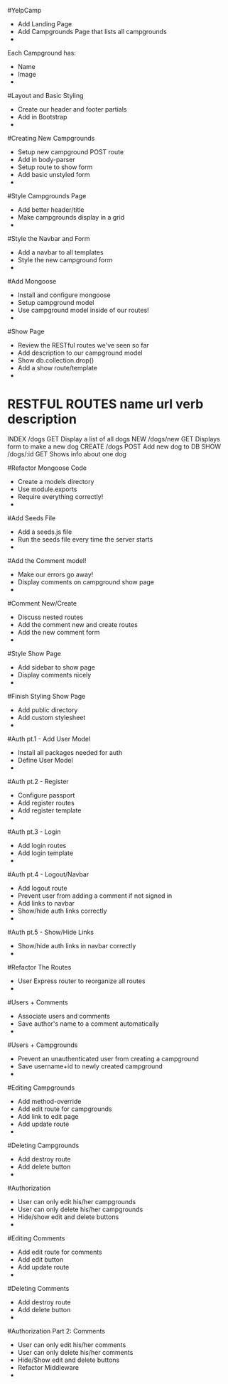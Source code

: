 #YelpCamp

* Add Landing Page
* Add Campgrounds Page that lists all campgrounds
* 
Each Campground has:
* Name
* Image
* 

#Layout and Basic Styling
* Create our header and footer partials
* Add in Bootstrap
* 

#Creating New Campgrounds
* Setup new campground POST route
* Add in body-parser
* Setup route to show form
* Add basic unstyled form
* 

#Style Campgrounds Page
* Add better header/title
* Make campgrounds display in a grid
* 

#Style the Navbar and Form
* Add a navbar to all templates
* Style the new campground form
* 

#Add Mongoose
* Install and configure mongoose
* Setup campground model
* Use campground model inside of our routes!
* 

#Show Page
* Review the RESTful routes we've seen so far
* Add description to our campground model
* Show db.collection.drop()
* Add a show route/template
* 

RESTFUL ROUTES
name        url         verb    description
====================================================================
INDEX       /dogs       GET     Display a list of all dogs
NEW         /dogs/new   GET     Displays form to make a new dog
CREATE      /dogs       POST    Add new dog to DB
SHOW        /dogs/:id   GET     Shows info about one dog


#Refactor Mongoose Code
* Create a models directory
* Use module.exports
* Require everything correctly!
* 

#Add Seeds File
* Add a seeds.js file
* Run the seeds file every time the server starts
* 

#Add the Comment model!
* Make our errors go away!
* Display comments on campground show page
* 

#Comment New/Create
* Discuss nested routes
* Add the comment new and create routes
* Add the new comment form
* 

#Style Show Page
* Add sidebar to show page
* Display comments nicely
*

#Finish Styling Show Page
* Add public directory
* Add custom stylesheet
* 

#Auth pt.1 - Add User Model
* Install all packages needed for auth
* Define User Model
* 

#Auth pt.2 - Register
* Configure passport
* Add register routes
* Add register template
* 

#Auth pt.3 - Login
* Add login routes
* Add login template
* 

#Auth pt.4 - Logout/Navbar
* Add logout route
* Prevent user from adding a comment if not signed in
* Add links to navbar
* Show/hide auth links correctly
* 

#Auth pt.5 - Show/Hide Links
* Show/hide auth links in navbar correctly
* 

#Refactor The Routes
* User Express router to reorganize all routes
*

#Users + Comments
* Associate users and comments
* Save author's name to a comment automatically
* 

#Users + Campgrounds
* Prevent an unauthenticated user from creating a campground
* Save username+id to newly created campground
* 

#Editing Campgrounds
* Add method-override
* Add edit route for campgrounds
* Add link to edit page
* Add update route
* 

#Deleting Campgrounds
* Add destroy route
* Add delete button
* 

#Authorization
* User can only edit his/her campgrounds
* User can only delete his/her campgrounds
* Hide/show edit and delete buttons
* 

#Editing Comments
* Add edit route for comments
* Add edit button
* Add update route
* 

#Deleting Comments
* Add destroy route
* Add delete button
* 

#Authorization Part 2: Comments
* User can only edit his/her comments
* User can only delete his/her comments
* Hide/Show edit and delete buttons
* Refactor Middleware
* 